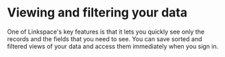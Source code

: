 

# Viewing and filtering your data

One of Linkspace's key features is that it lets you quickly see only the records and the fields that you need to see. You can save sorted and filtered views of your data and access them immediately when you sign in.